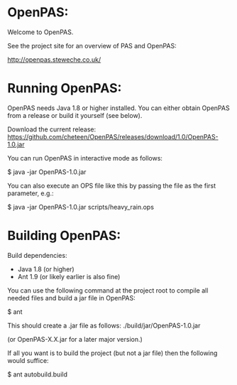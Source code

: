 OpenPAS:
========================================
Welcome to OpenPAS.

See the project site for an overview of PAS and OpenPAS:

http://openpas.steweche.co.uk/


Running OpenPAS:
========================================

OpenPAS needs Java 1.8 or higher installed. You can either obtain OpenPAS from a release or build it yourself (see below).

Download the current release: https://github.com/cheteen/OpenPAS/releases/download/1.0/OpenPAS-1.0.jar

You can run OpenPAS in interactive mode as follows:

$ java -jar OpenPAS-1.0.jar

You can also execute an OPS file like this by passing the file as the first parameter, e.g.:

$ java -jar OpenPAS-1.0.jar scripts/heavy_rain.ops


Building OpenPAS:
========================================

Build dependencies:
- Java 1.8 (or higher)
- Ant 1.9 (or likely earlier is also fine)

You can use the following command at the project root to compile all needed files and build a jar file in OpenPAS:

$ ant

This should create a .jar file as follows:
./build/jar/OpenPAS-1.0.jar

(or OpenPAS-X.X.jar for a later major version.)

If all you want is to build the project (but not a jar file) then the following would suffice:

$ ant autobuild.build


